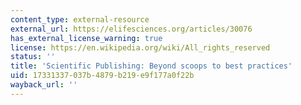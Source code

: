 ```yaml
---
content_type: external-resource
external_url: https://elifesciences.org/articles/30076
has_external_license_warning: true
license: https://en.wikipedia.org/wiki/All_rights_reserved
status: ''
title: 'Scientific Publishing: Beyond scoops to best practices'
uid: 17331337-037b-4879-b219-e9f177a0f22b
wayback_url: ''
---
```

